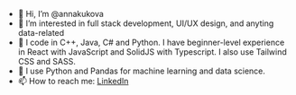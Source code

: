 * 👋 Hi, I’m @annakukova
* 👀 I’m interested in full stack development, UI/UX design, and anyting data-related
* 🌱 I code in C++, Java, C# and Python. I have beginner-level experience in React with JavaScript and SolidJS with Typescript. I also use Tailwind CSS and SASS.
* 🌱 I use Python and Pandas for machine learning and data science.
* 📫 How to reach me: [LinkedIn](https://www.linkedin.com/in/anna-kukova-b091791a1/)
